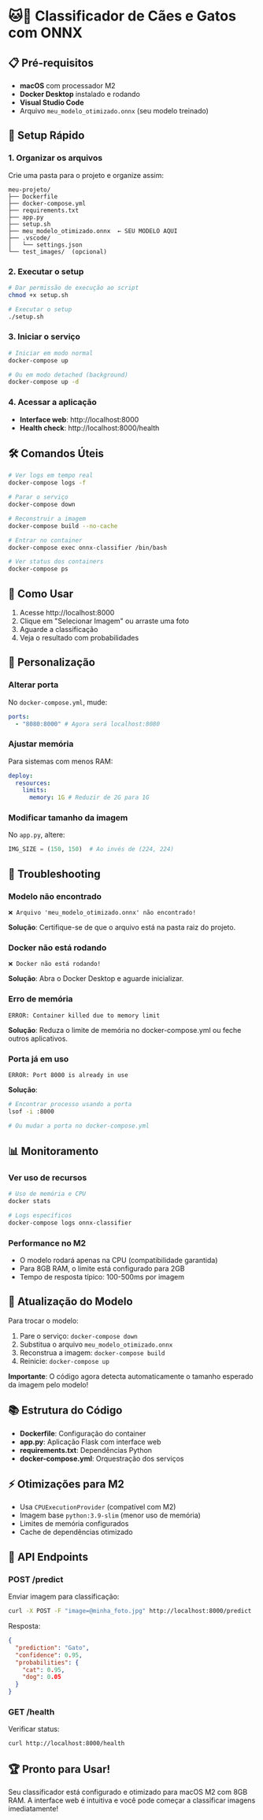 # 🐱🐶 Classificador de Cães e Gatos com ONNX

## 📋 Pré-requisitos

- **macOS** com processador M2
- **Docker Desktop** instalado e rodando
- **Visual Studio Code**
- Arquivo `meu_modelo_otimizado.onnx` (seu modelo treinado)

## 🚀 Setup Rápido

### 1. Organizar os arquivos

Crie uma pasta para o projeto e organize assim:

```
meu-projeto/
├── Dockerfile
├── docker-compose.yml
├── requirements.txt
├── app.py
├── setup.sh
├── meu_modelo_otimizado.onnx  ← SEU MODELO AQUI
├── .vscode/
│   └── settings.json
└── test_images/  (opcional)
```

### 2. Executar o setup

```bash
# Dar permissão de execução ao script
chmod +x setup.sh

# Executar o setup
./setup.sh
```

### 3. Iniciar o serviço

```bash
# Iniciar em modo normal
docker-compose up

# Ou em modo detached (background)
docker-compose up -d
```

### 4. Acessar a aplicação

- **Interface web**: http://localhost:8000
- **Health check**: http://localhost:8000/health

## 🛠️ Comandos Úteis

```bash
# Ver logs em tempo real
docker-compose logs -f

# Parar o serviço
docker-compose down

# Reconstruir a imagem
docker-compose build --no-cache

# Entrar no container
docker-compose exec onnx-classifier /bin/bash

# Ver status dos containers
docker-compose ps
```

## 📱 Como Usar

1. Acesse http://localhost:8000
2. Clique em "Selecionar Imagem" ou arraste uma foto
3. Aguarde a classificação
4. Veja o resultado com probabilidades

## 🔧 Personalização

### Alterar porta

No `docker-compose.yml`, mude:

```yaml
ports:
  - "8080:8000" # Agora será localhost:8080
```

### Ajustar memória

Para sistemas com menos RAM:

```yaml
deploy:
  resources:
    limits:
      memory: 1G # Reduzir de 2G para 1G
```

### Modificar tamanho da imagem

No `app.py`, altere:

```python
IMG_SIZE = (150, 150)  # Ao invés de (224, 224)
```

## 🐛 Troubleshooting

### Modelo não encontrado

```
❌ Arquivo 'meu_modelo_otimizado.onnx' não encontrado!
```

**Solução**: Certifique-se de que o arquivo está na pasta raiz do projeto.

### Docker não está rodando

```
❌ Docker não está rodando!
```

**Solução**: Abra o Docker Desktop e aguarde inicializar.

### Erro de memória

```
ERROR: Container killed due to memory limit
```

**Solução**: Reduza o limite de memória no docker-compose.yml ou feche outros aplicativos.

### Porta já em uso

```
ERROR: Port 8000 is already in use
```

**Solução**:

```bash
# Encontrar processo usando a porta
lsof -i :8000

# Ou mudar a porta no docker-compose.yml
```

## 📊 Monitoramento

### Ver uso de recursos

```bash
# Uso de memória e CPU
docker stats

# Logs específicos
docker-compose logs onnx-classifier
```

### Performance no M2

- O modelo rodará apenas na CPU (compatibilidade garantida)
- Para 8GB RAM, o limite está configurado para 2GB
- Tempo de resposta típico: 100-500ms por imagem

## 🔄 Atualização do Modelo

Para trocar o modelo:

1. Pare o serviço: `docker-compose down`
2. Substitua o arquivo `meu_modelo_otimizado.onnx`
3. Reconstrua a imagem: `docker-compose build`
4. Reinicie: `docker-compose up`

**Importante**: O código agora detecta automaticamente o tamanho esperado da imagem pelo modelo!

## 📚 Estrutura do Código

- **Dockerfile**: Configuração do container
- **app.py**: Aplicação Flask com interface web
- **requirements.txt**: Dependências Python
- **docker-compose.yml**: Orquestração dos serviços

## ⚡ Otimizações para M2

- Usa `CPUExecutionProvider` (compatível com M2)
- Imagem base `python:3.9-slim` (menor uso de memória)
- Limites de memória configurados
- Cache de dependências otimizado

## 🎯 API Endpoints

### POST /predict

Enviar imagem para classificação:

```bash
curl -X POST -F "image=@minha_foto.jpg" http://localhost:8000/predict
```

Resposta:

```json
{
  "prediction": "Gato",
  "confidence": 0.95,
  "probabilities": {
    "cat": 0.95,
    "dog": 0.05
  }
}
```

### GET /health

Verificar status:

```bash
curl http://localhost:8000/health
```

## 🏆 Pronto para Usar!

Seu classificador está configurado e otimizado para macOS M2 com 8GB RAM. A interface web é intuitiva e você pode começar a classificar imagens imediatamente!
